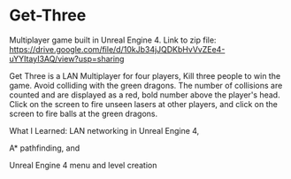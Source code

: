 # Get-Three
Multiplayer game built in Unreal Engine 4.
Link to zip file: https://drive.google.com/file/d/10kJb34jJQDKbHvVvZEe4-uYYItayI3AQ/view?usp=sharing

Get Three is a LAN Multiplayer for four players, Kill three people to win the game. Avoid colliding with the green dragons. The number of collisions are counted and are displayed as a red, bold number above the player's head. Click on the screen to fire unseen lasers at other players, and click on the screen to fire balls at the green dragons.

What I Learned: LAN networking in Unreal Engine 4, 

A* pathfinding, and

Unreal Engine 4 menu and level creation 
